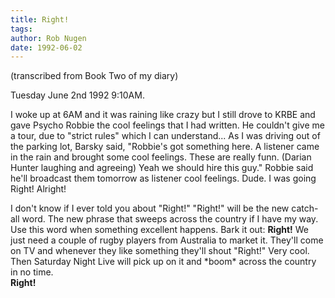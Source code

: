 ```yaml
---
title: Right!
tags: 
author: Rob Nugen
date: 1992-06-02
---
```


<p class=note>(transcribed from Book Two of my diary)

<p class=date>Tuesday June 2nd 1992 9:10AM.

<p>I woke up at 6AM and it was raining like crazy but I still drove to
KRBE and gave Psycho Robbie the cool feelings that I had written.  He
couldn't give me a tour, due to "strict rules" which I can
understand...  As I was driving out of the parking lot, Barsky said,
"Robbie's got something here.  A listener came in the rain and brought
some cool feelings.  These are really funn.  (Darian Hunter laughing
and agreeing) Yeah we should hire this guy."  Robbie said he'll
broadcast them tomorrow as listener cool feelings.  Dude.  I was going
Right!  Alright!

<p>I don't know if I ever told you about "Right!"  "Right!" will be
the new catch-all word.  The new phrase that sweeps across the country
if I have my way.  Use this word when something excellent happens.
Bark it out: <b>Right!</b> We just need a couple of rugby players from
Australia to market it.  They'll come on TV and whenever they like
something they'll shout "Right!"  Very cool.  Then Saturday Night Live
will pick up on it and *boom* across the country in no time.
<br><b>Right!</b>
